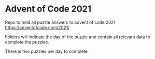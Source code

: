 # Advent of Code 2021
Repo to hold all puzzle answers to advent of code 2021 https://adventofcode.com/2021/ 

Folders will indicate the day of the puzzle and contain all relevant data to complete the puzzles. 

There is two puzzles per day to complete. 
